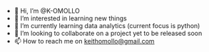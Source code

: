 - 👋 Hi, I’m @K-OMOLLO
- 👀 I’m interested in learning new things
- 🌱 I’m currently learning data analytics (current focus is python)
- 💞️ I’m looking to collaborate on a project yet to be released soon
- 📫 How to reach me on keithomollo@gmail.com

<!---
K-OMOLLO/K-OMOLLO is a ✨ special ✨ repository because its `README.md` (this file) appears on your GitHub profile.
You can click the Preview link to take a look at your changes.
--->
